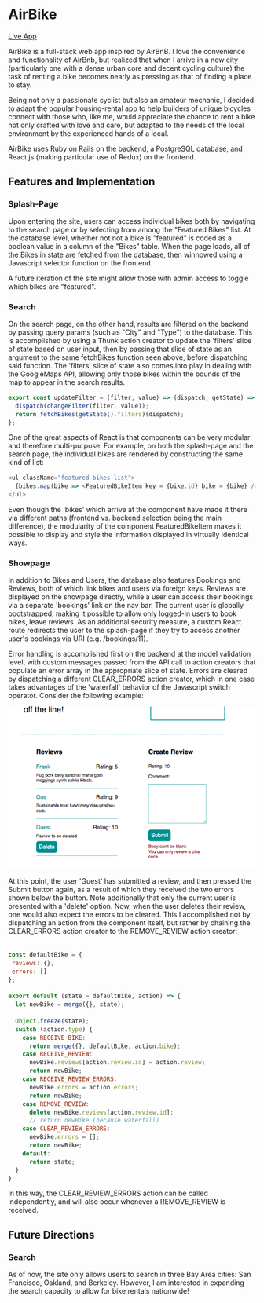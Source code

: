 # AirBike

[Live App](https://www.airbike.life/#/)

AirBike is a full-stack web app inspired by AirBnB.  I love the convenience and functionality of AirBnb, but realized that when I arrive in a new city (particularly one with a dense urban core and decent cycling culture) the task of renting a bike becomes nearly as pressing as that of finding a place to stay.

Being not only a passionate cyclist but also an amateur mechanic, I decided to adapt the popular housing-rental app to help builders of unique bicycles connect with those who, like me, would appreciate the chance to rent a bike not only crafted with love and care, but adapted to the needs of the local environment by the experienced hands of a local.

AirBike uses Ruby on Rails on the backend, a PostgreSQL database, and React.js (making particular use of Redux) on the frontend.

## Features and Implementation

### Splash-Page

Upon entering the site, users can access individual bikes both by navigating to the search page or by selecting from among the "Featured Bikes" list.  At the database level, whether not not a bike is "featured" is coded as a boolean value in a column of the "Bikes" table.  When the page loads, all of the Bikes in state are fetched from the database, then winnowed using a Javascript selector function on the frontend.

A future iteration of the site might allow those with admin access to toggle which bikes are "featured".

### Search

On the search page, on the other hand, results are filtered on the backend by passing query params (such as "City" and "Type") to the database.  This is accomplished by using a Thunk action creator to update the 'filters' slice of state based on user input, then by passing that slice of state as an argument to the same fetchBikes function seen above, before dispatching said function.  The 'filters' slice of state also comes into play in dealing with the GoogleMaps API, allowing only those bikes within the bounds of the map to appear in the search results.

```javascript
export const updateFilter = (filter, value) => (dispatch, getState) => {
  dispatch(changeFilter(filter, value));
  return fetchBikes(getState().filters)(dispatch);
};
```

One of the great aspects of React is that components can be very modular and therefore multi-purpose.  For example, on both the splash-page and the search page, the individual bikes are rendered by constructing the same kind of list:

```javascript
<ul className="featured-bikes-list">
  {bikes.map(bike => <FeaturedBikeItem key = {bike.id} bike = {bike} />)}
</ul>
```
Even though the 'bikes' which arrive at the component have made it there via different paths (frontend vs. backend selection being the main difference), the modularity of the component FeaturedBikeItem makes it possible to display and style the information displayed in virtually identical ways.  

### Showpage

In addition to Bikes and Users, the database also features Bookings and Reviews, both of which link bikes and users via foreign keys.  Reviews are displayed on the showpage directly, while a user can access their bookings via a separate 'bookings' link on the nav bar.  The current user is globally bootstrapped, making it possible to allow only logged-in users to book bikes, leave reviews.  As an additional security measure, a custom React route redirects the user to the splash-page if they try to access another user's bookings via URI (e.g. /bookings/11).

Error handling is accomplished first on the backend at the model validation level, with custom messages passed from the API call to action creators that populate an error array in the appropriate slice of state.  Errors are cleared by dispatching a different CLEAR_ERRORS action creator, which in one case takes advantages of the 'waterfall' behavior of the Javascript switch operator.  Consider the following example:

![](/app/assets/images/Errormessage.png)

At this point, the user 'Guest' has submitted a review, and then pressed the Submit button again, as a result of which they received the two errors shown below the button.  Note additionally that only the current user is presented with a 'delete' option.  Now, when the user deletes their review, one would also expect the errors to be cleared.  This I accomplished not by dispatching an action from the component itself, but rather by chaining the CLEAR_ERRORS action creator to the REMOVE_REVIEW action creator:

```javascript

const defaultBike = {
 reviews: {},
 errors: []
};

export default (state = defaultBike, action) => {
  let newBike = merge({}, state);

  Object.freeze(state);
  switch (action.type) {
    case RECEIVE_BIKE:
      return merge({}, defaultBike, action.bike);
    case RECEIVE_REVIEW:
      newBike.reviews[action.review.id] = action.review;
      return newBike;
    case RECEIVE_REVIEW_ERRORS:
      newBike.errors = action.errors;
      return newBike;
    case REMOVE_REVIEW:
      delete newBike.reviews[action.review.id];
      // return newBike (because waterfall)
    case CLEAR_REVIEW_ERRORS:
      newBike.errors = [];
      return newBike;
    default:
      return state;
  }
}

```

In this way, the CLEAR_REVIEW_ERRORS action can be called independently, and will also occur whenever a REMOVE_REVIEW is received.  

## Future Directions

### Search

As of now, the site only allows users to search in three Bay Area cities: San Francisco, Oakland, and Berkeley.  However, I am interested in expanding the search capacity to allow for bike rentals nationwide!  
